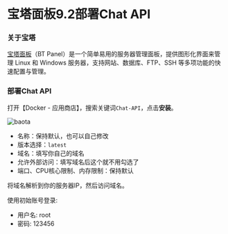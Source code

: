 # 宝塔面板9.2部署Chat API

### 关于宝塔

[宝塔面板](https://www.bt.cn/u/5OJvCS)（BT Panel）是一个简单易用的服务器管理面板，提供图形化界面来管理 Linux 和 Windows 服务器，支持网站、数据库、FTP、SSH 等多项功能的快速配置与管理。



### 部署Chat API

打开【Docker - 应用商店】，搜索关键词`Chat-API`，点击**安装**。

![baota](https://github.com/user-attachments/assets/5b392ef6-3d65-4909-8701-3a0272c454ed)

- 名称：保持默认，也可以自己修改
- 版本选择：`latest`
- 域名：填写你自己的域名
- 允许外部访问：填写域名后这个就不用勾选了
- 端口、CPU核心限制、内存限制：保持默认

将域名解析到你的服务器IP，然后访问域名。

使用初始账号登录:

- 用户名: root
- 密码: 123456